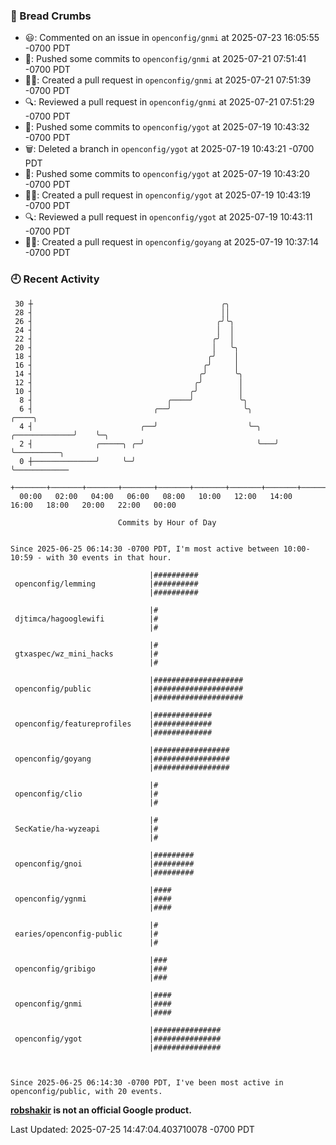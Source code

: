 ### 🍞 Bread Crumbs

 * 😃: Commented on an issue in `openconfig/gnmi` at 2025-07-23 16:05:55 -0700 PDT
 * 🚢: Pushed some commits to `openconfig/gnmi` at 2025-07-21 07:51:41 -0700 PDT
 * ✍🏼: Created a pull request in `openconfig/gnmi` at 2025-07-21 07:51:39 -0700 PDT
 * 🔍: Reviewed a pull request in  `openconfig/gnmi` at 2025-07-21 07:51:29 -0700 PDT
 * 🚢: Pushed some commits to `openconfig/ygot` at 2025-07-19 10:43:32 -0700 PDT
 * 🗑: Deleted a branch in `openconfig/ygot` at 2025-07-19 10:43:21 -0700 PDT
 * 🚢: Pushed some commits to `openconfig/ygot` at 2025-07-19 10:43:20 -0700 PDT
 * ✍🏼: Created a pull request in `openconfig/ygot` at 2025-07-19 10:43:19 -0700 PDT
 * 🔍: Reviewed a pull request in  `openconfig/ygot` at 2025-07-19 10:43:11 -0700 PDT
 * ✍🏼: Created a pull request in `openconfig/goyang` at 2025-07-19 10:37:14 -0700 PDT

### 🕘 Recent Activity
```
 30 ┼                                          ╭╮
 28 ┤                                          ││
 26 ┤                                         ╭╯╰╮
 24 ┤                                         │  │
 22 ┤                                        ╭╯  │
 20 ┤                                        │   ╰╮
 18 ┤                                       ╭╯    │
 16 ┤                                      ╭╯     │
 14 ┤                                     ╭╯      ╰╮
 12 ┤                                    ╭╯        │
 10 ┤                                   ╭╯         │
  8 ┤                              ╭────╯          ╰╮
  6 ┤                           ╭──╯                ╰╮                   ╭────╮
  4 ┤                        ╭──╯                    ╰─╮   ╭─────────────╯    ╰─╮
  2 ┤              ╭─────╮ ╭─╯                         ╰───╯                    ╰──────────╮
  0 ┼──────────────╯     ╰─╯                                                               ╰────────────
    +───────+───────+───────+───────+───────+───────+───────+───────+───────+───────+───────+───────+────
  00:00   02:00   04:00   06:00   08:00   10:00   12:00   14:00   16:00   18:00   20:00   22:00   00:00   

						Commits by Hour of Day


Since 2025-06-25 06:14:30 -0700 PDT, I'm most active between 10:00-10:59 - with 30 events in that hour.

```



```
                               |##########
 openconfig/lemming            |##########
                               |##########

                               |#
 djtimca/hagooglewifi          |#
                               |#

                               |#
 gtxaspec/wz_mini_hacks        |#
                               |#

                               |####################
 openconfig/public             |####################
                               |####################

                               |#############
 openconfig/featureprofiles    |#############
                               |#############

                               |#################
 openconfig/goyang             |#################
                               |#################

                               |#
 openconfig/clio               |#
                               |#

                               |#
 SecKatie/ha-wyzeapi           |#
                               |#

                               |#########
 openconfig/gnoi               |#########
                               |#########

                               |####
 openconfig/ygnmi              |####
                               |####

                               |#
 earies/openconfig-public      |#
                               |#

                               |###
 openconfig/gribigo            |###
                               |###

                               |####
 openconfig/gnmi               |####
                               |####

                               |###############
 openconfig/ygot               |###############
                               |###############



Since 2025-06-25 06:14:30 -0700 PDT, I've been most active in openconfig/public, with 20 events.

```
**[robshakir](mailto:robjs@google.com) is not an official Google product.**  


Last Updated: 2025-07-25 14:47:04.403710078 -0700 PDT
